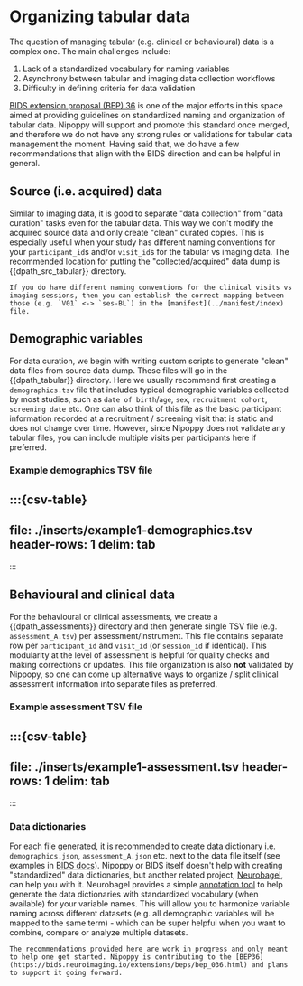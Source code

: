 # Organizing tabular data

The question of managing tabular (e.g. clinical or behavioural) data is a complex one. The main challenges include:
1. Lack of a standardized vocabulary for naming variables
2. Asynchrony between tabular and imaging data collection workflows
3. Difficulty in defining criteria for data validation

[BIDS extension proposal (BEP) 36](https://bids.neuroimaging.io/extensions/beps/bep_036.html) is one of the major efforts in this space aimed at providing guidelines on standardized naming and organization of tabular data. Nipoppy will support and promote this standard once merged, and therefore we do not have any strong rules or validations for tabular data management the moment. Having said that, we do have a few recommendations that align with the BIDS direction and can be helpful in general.

## Source (i.e. acquired) data
Similar to imaging data, it is good to separate "data collection" from "data curation" tasks even for the tabular data. This way we don't modify the acquired source data and only create "clean" curated copies. This is especially useful when your study has different naming conventions for your `participant_id`s and/or `visit_id`s for the tabular vs imaging data. The recommended location for putting the "collected/acquired" data dump is {{dpath_src_tabular}} directory.

```{note}
If you do have different naming conventions for the clinical visits vs imaging sessions, then you can establish the correct mapping between those (e.g. `V01` <-> `ses-BL`) in the [manifest](../manifest/index) file.
```

## Demographic variables
For data curation, we begin with writing custom scripts to generate "clean" data files from source data dump. These files will go in the {{dpath_tabular}} directory. Here we usually recommend first creating a `demographics.tsv` file that includes typical demographic variables collected by most studies, such as `date of birth`/`age`, `sex`, `recruitment cohort`, `screening date` etc. One can also think of this file as the basic participant information recorded at a recruitment / screening visit that is static and does not change over time. However, since Nipoppy does not validate any tabular files, you can include multiple visits per participants here if preferred.

### Example demographics TSV file

:::{csv-table}
---
file: ./inserts/example1-demographics.tsv
header-rows: 1
delim: tab
---
:::

## Behavioural and clinical data
For the behavioural or clinical assessments, we create a {{dpath_assessments}} directory and then generate single TSV file (e.g. `assessment_A.tsv`) per assessment/instrument. This file contains separate row per `participant_id` and `visit_id` (or `session_id` if identical). This modularity at the level of assessment is helpful for quality checks and making corrections or updates. This file organization is also **not** validated by Nippopy, so one can come up alternative ways to organize / split clinical assessment information into separate files as preferred.

### Example assessment TSV file

:::{csv-table}
---
file: ./inserts/example1-assessment.tsv
header-rows: 1
delim: tab
---
:::

### Data dictionaries
For each file generated, it is recommended to create data dictionary i.e. `demographics.json`, `assessment_A.json` etc. next to the data file itself (see examples in [BIDS docs](https://bids.neuroimaging.io/getting_started/folders_and_files/metadata/json.html)). Nipoppy or BIDS itself doesn't help with creating "standardized" data dictionaries, but another related project, [Neurobagel](https://neurobagel.org), can help you with it. Neurobagel provides a simple [annotation tool](https://annotate.neurobagel.org) to help generate the data dictionaries with standardized vocabulary (when available) for your variable names. This will allow you to harmonize variable naming across different datasets (e.g. all demographic variables will be mapped to the same term) - which can be super helpful when you want to combine, compare or analyze multiple datasets.


```{note}
The recommendations provided here are work in progress and only meant to help one get started. Nipoppy is contributing to the [BEP36](https://bids.neuroimaging.io/extensions/beps/bep_036.html) and plans to support it going forward.
```
